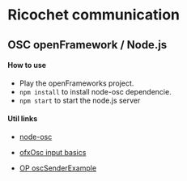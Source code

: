 # Ricochet communication

## OSC openFramework / Node.js

#### How to use

- Play the openFrameworks project.
- `npm install` to install node-osc dependencie.
- `npm start` to start the node.js server

#### Util links

- [node-osc](https://www.npmjs.com/package/node-osc)

- [ofxOsc input basics](https://www.youtube.com/watch?v=TczI-tSOIpY)
- [OP oscSenderExample](https://github.com/openframeworks/openFrameworks/blob/master/examples/ios/oscSenderExample/)
